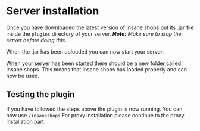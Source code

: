 # Server installation
Once you have downloaded the latest version of Insane shops put its .jar file inside the `plugins` directory of your server.
***Note:*** *Make sure to stop the server before doing this.*
<br>

When the .jar has been uploaded you can now start your server.
<br>

When your server has been started there should be a new folder called Insane shops. This means that Insane shops has loaded properly and can now be used.
<br>

## Testing the plugin
If you have followed the steps above the plugin is now running. You can now use `/insaneshops`
For proxy installation please continue to the proxy installation part.
